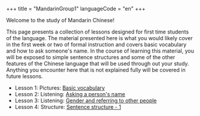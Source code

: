 +++
title = "MandarinGroup1"
languageCode = "en"
+++

Welcome to the study of Mandarin Chinese\!

This page presents a collection of lessons designed for first time
students of the language. The material presented here is what you would
likely cover in the first week or two of formal instruction and covers
basic vocabulary and how to ask someone's name. In the course of
learning this material, you will be exposed to simple sentence
structures and some of the other features of the Chinese language that
will be used through out your study. Anything you encounter here that is
not explained fully will be covered in future lessons.

  - Lesson 1: Pictures: [Basic vocabulary](/en/zh/%E7%AE%80%E4%BB%8B)
  - Lesson 2: Listening: [Asking a person's
    name](/user/ian/FSI-Mandarin-Module01-Unit01)
  - Lesson 3: Listening: [Gender and referring to other
    people](/user/ian/FSI-Mandarin-Mosule-01-Unit01-1)
  - Lesson 4: Structure: [Sentence structure -
    1](/user/ian/Mandarin-group1-structure-1)
